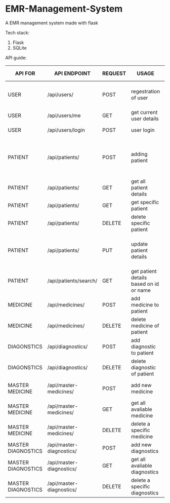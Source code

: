
# EMR-Management-System

A EMR management system made with flask

Tech stack:

 1. Flask
 2. SQLite

 
 
API guide:

| API FOR            | API ENDPOINT                  | REQUEST | USAGE                                   | BODY                                                          | AUTHORIZATION REQUIRED |
|--------------------|-------------------------------|---------|-----------------------------------------|---------------------------------------------------------------|------------------------|
| USER               | /api/users/                   | POST    | regestration of user                    | username, name, password, role                                | NO                     |
| USER               | /api/users/me                 | GET     | get current user details                |                                                               | YES                    |
| USER               | /api/users/login              | POST    | user login                              | username, password                                            | NO                     |
| PATIENT            | /api/patients/                | POST    | adding patient                          | ssn, name, age, admited_on, type_of_bed, address, state, city | YES                    |
| PATIENT            | /api/patients/                | GET     | get all patient details                 |                                                               | YES                    |
| PATIENT            | /api/patients/<id>            | GET     | get specific patient                    |                                                               | YES                    |
| PATIENT            | /api/patients/<id>            | DELETE  | delete specific patient                 |                                                               | YES                    |
| PATIENT            | /api/patients/<id>            | PUT     | update patient details                  | name, age, admited_on, type_of_bed, address, state, city      | YES                    |
| PATIENT            | /api/patients/search/<string> | GET     | get patient details based on id or name |                                                               | YES                    |
| MEDICINE           | /api/medicines/               | POST    | add medicine to patient                 | medicine, quantity, patient_id                                | YES                    |
| MEDICINE           | /api/medicines/<id>           | DELETE  | delete medicine of patient              |                                                               | YES                    |
| DIAGONSTICS        | /api/diagnostics/             | POST    | add diagnostic to patient               | diagnostic, patient                                           | YES                    |
| DIAGONSTICS        | /api/diagnostics/<id>         | DELETE  | delete diagnostic of patient            |                                                               | YES                    |
| MASTER MEDICINE    | /api/master-medicines/        | POST    | add new medicine                        | name, quantity, rate                                          | YES                    |
| MASTER MEDICINE    | /api/master-medicines/        | GET     | get all avaliable medicine              |                                                               | YES                    |
| MASTER MEDICINE    | /api/master-medicines/<id>    | DELETE  | delete a specific medicine              |                                                               | YES                    |
| MASTER DIAGNOSTICS | /api/master-diagnostics/      | POST    | add new diagnostics                     | name, rate                                                    | YES                    |
| MASTER DIAGNOSTICS | /api/master-diagnostics/      | GET     | get all avaliable diagnostics           |                                                               | YES                    |
| MASTER DIAGNOSTICS | /api/master-diagnostics/<id>  | DELETE  | delete a specific diagnostics           |                                                               | YES                    |
